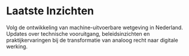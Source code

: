 # Laatste Inzichten

Volg de ontwikkeling van machine-uitvoerbare wetgeving in Nederland. Updates over technische vooruitgang, beleidsinzichten en praktijkervaringen bij de transformatie van analoog recht naar digitale werking.